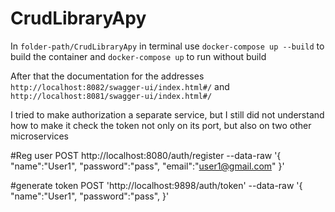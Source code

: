 # CrudLibraryApy

In `folder-path/CrudLibraryApy` in terminal use `docker-compose up --build` to build the container and `docker-compose up` to run without build

After that the documentation for the addresses `http://localhost:8082/swagger-ui/index.html#/` and `http://localhost:8081/swagger-ui/index.html#/`

I tried to make authorization a separate service, but I still did not understand how to make it check the token not only on its port, but also on two other microservices


#Reg user
POST http://localhost:8080/auth/register 
--data-raw '{
    "name":"User1",
    "password":"pass",
    "email":"user1@gmail.com"
}'

#generate token
POST 'http://localhost:9898/auth/token' 
--data-raw '{
    "name":"User1",
    "password":"pass",
}'

